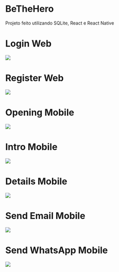 # BeTheHero
Projeto feito utilizando SQLite, React e React Native

# Login Web
<img src="/images/introWeb.png">

# Register Web
<img src="/images/registro.png">

# Opening Mobile
<img src="/images/opening.jpeg">

# Intro Mobile
<img src="/images/intro.jpeg">

# Details Mobile
<img src="/images/details.jpeg">

# Send Email Mobile
<img src="/images/email.jpeg">

# Send WhatsApp Mobile
<img src="/images/wpp.jpeg">